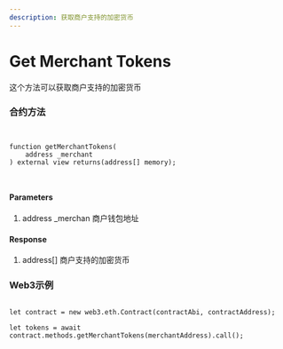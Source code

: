 ```yaml
---
description: 获取商户支持的加密货币
---
```


# Get Merchant Tokens

这个方法可以获取商户支持的加密货币

### 合约方法

```
 
 
function getMerchantTokens(
    address _merchant
) external view returns(address[] memory);
 
 
```

#### Parameters

1. address \_merchan 商户钱包地址



#### Response

1. address\[] 商户支持的加密货币

### Web3示例

```

let contract = new web3.eth.Contract(contractAbi, contractAddress);

let tokens = await contract.methods.getMerchantTokens(merchantAddress).call();


```
